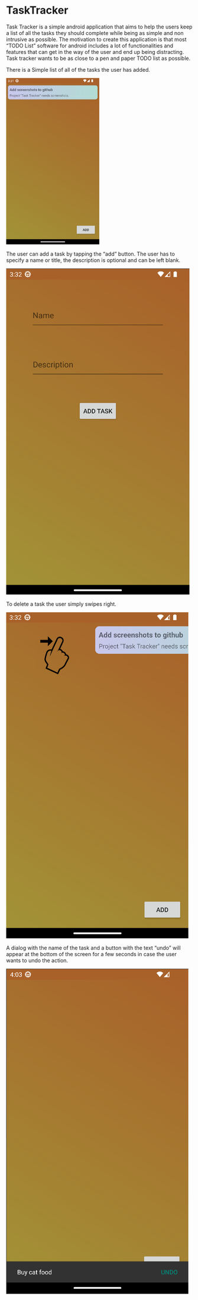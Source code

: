 # TaskTracker
Task Tracker is a simple android application that aims to help the users keep a list of all the tasks they should complete while being as simple and non intrusive as possible.
The motivation to create this application is that most “TODO List” software for android includes a lot of functionalities and features that can get in the way of the user and end up being distracting.
Task tracker wants to be as close to a pen and paper TODO list as possible.

There is a Simple list of all of the tasks the user has added.

<img src="screenshots/tasks.png" width=50% height=50%>

The user can add a task by tapping the “add” button. The user has to specify a name or title, the description is optional and can be left blank.

![Alt text](screenshots/createTask.png?raw=true "Add Task")

To delete a task the user simply swipes right. 

![Alt text](screenshots/slide.png?raw=true "Slide task")

A dialog with the name of the task and a button with the text “undo” will appear at the bottom of the screen for a few seconds in case the user wants to undo the action.

![Alt text](screenshots/undo.png?raw=true "Undo")
